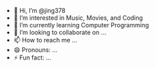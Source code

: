 - 👋 Hi, I’m @jing378
- 👀 I’m interested in Music, Movies, and Coding
- 🌱 I’m currently learning Computer Programming
- 💞️ I’m looking to collaborate on ...
- 📫 How to reach me ...
- 😄 Pronouns: ...
- ⚡ Fun fact: ...

<!---
jing378/jing378 is a ✨ special ✨ repository because its `README.md` (this file) appears on your GitHub profile.
You can click the Preview link to take a look at your changes.
--->
